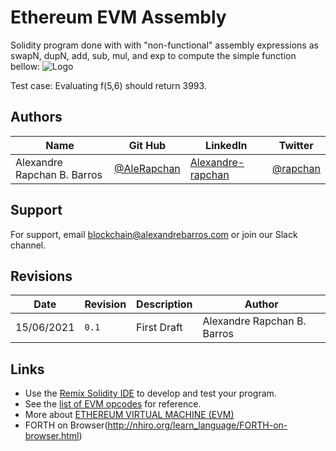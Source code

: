 # Ethereum EVM Assembly
Solidity program done with with "non-functional" assembly expressions as swapN, dupN, add, sub, mul, and exp to compute the simple function bellow:
![Logo](https://alexandrebarros.com/global/func1.png?alt=ethereum-evm-function)

Test case: Evaluating f(5,6) should return 3993.

## Authors

Name  | Git Hub | LinkedIn | Twitter
------------- | ------------- | ------------- | -------------
Alexandre Rapchan B. Barros  | [@AleRapchan](https://www.github.com/AleRapchan) | [Alexandre-rapchan](https://www.linkedin.com/in/alexandre-rapchan/) | [@rapchan](https://www.twitter.com/rapchan/) 

## Support

For support, email blockchain@alexandrebarros.com or join our Slack channel.
	
## Revisions
Date  |  Revision  |  Description  |  Author
--------  |  --------  |  --------  |  --------	
15/06/2021  |  `0.1`  |  First Draft  |  Alexandre Rapchan B. Barros

## Links
- Use the [Remix Solidity IDE](https://remix.ethereum.org/) to develop and test your program.
- See the [list of EVM opcodes](https://ethereum.stackexchange.com/questions/119/what-opcodes-are-available-for-the-ethereum-evm) for reference.
- More about [ETHEREUM VIRTUAL MACHINE (EVM)](https://ethereum.org/en/developers/docs/evm/)
- FORTH on Browser(http://nhiro.org/learn_language/FORTH-on-browser.html)
